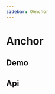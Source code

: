 ```yaml
---
sidebar: OAnchor
---
```


# Anchor

## Demo

<!-- @case AnchorUsage -->
<!-- @case AnchorSlot -->

## Api

<!-- @api OAnchor -->
<!-- @api OAnchorItem -->
